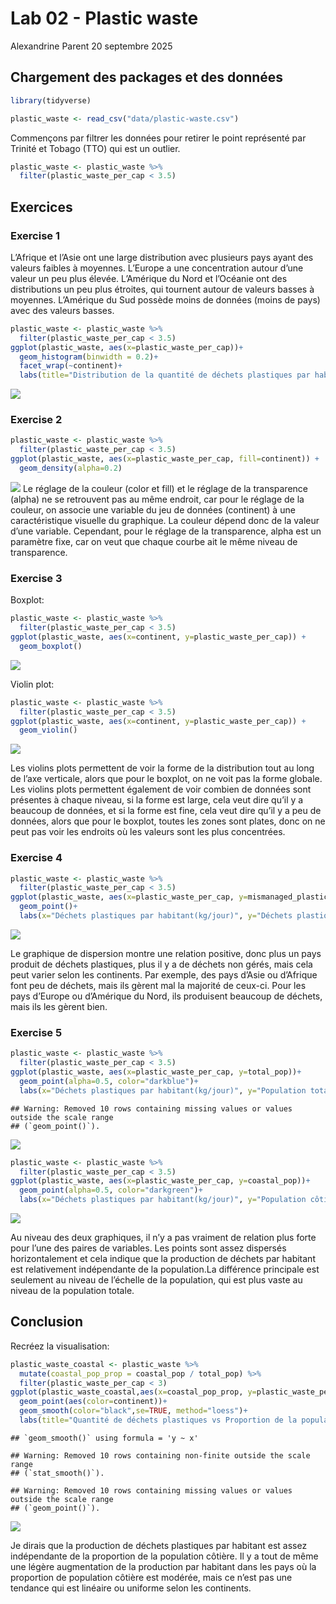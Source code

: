 Lab 02 - Plastic waste
================
Alexandrine Parent
20 septembre 2025

## Chargement des packages et des données

``` r
library(tidyverse) 
```

``` r
plastic_waste <- read_csv("data/plastic-waste.csv")
```

Commençons par filtrer les données pour retirer le point représenté par
Trinité et Tobago (TTO) qui est un outlier.

``` r
plastic_waste <- plastic_waste %>%
  filter(plastic_waste_per_cap < 3.5)
```

## Exercices

### Exercise 1

L’Afrique et l’Asie ont une large distribution avec plusieurs pays ayant
des valeurs faibles à moyennes. L’Europe a une concentration autour
d’une valeur un peu plus élevée. L’Amérique du Nord et l’Océanie ont des
distributions un peu plus étroites, qui tournent autour de valeurs
basses à moyennes. L’Amérique du Sud possède moins de données (moins de
pays) avec des valeurs basses.

``` r
plastic_waste <- plastic_waste %>%
  filter(plastic_waste_per_cap < 3.5)
ggplot(plastic_waste, aes(x=plastic_waste_per_cap))+
  geom_histogram(binwidth = 0.2)+
  facet_wrap(~continent)+
  labs(title="Distribution de la quantité de déchets plastiques par habitant", x="Déchets plastiques par habitant (kg/jour)", y="Nombre de pays")
```

![](lab-02_files/figure-gfm/plastic-waste-continent-1.png)<!-- -->

### Exercise 2

``` r
plastic_waste <- plastic_waste %>%
  filter(plastic_waste_per_cap < 3.5)
ggplot(plastic_waste, aes(x=plastic_waste_per_cap, fill=continent)) +
  geom_density(alpha=0.2)
```

![](lab-02_files/figure-gfm/plastic-waste-density-1.png)<!-- --> Le
réglage de la couleur (color et fill) et le réglage de la transparence
(alpha) ne se retrouvent pas au même endroit, car pour le réglage de la
couleur, on associe une variable du jeu de données (continent) à une
caractéristique visuelle du graphique. La couleur dépend donc de la
valeur d’une variable. Cependant, pour le réglage de la transparence,
alpha est un paramètre fixe, car on veut que chaque courbe ait le même
niveau de transparence.

### Exercise 3

Boxplot:

``` r
plastic_waste <- plastic_waste %>%
  filter(plastic_waste_per_cap < 3.5)
ggplot(plastic_waste, aes(x=continent, y=plastic_waste_per_cap)) +
  geom_boxplot()
```

![](lab-02_files/figure-gfm/plastic-waste-boxplot-1.png)<!-- -->

Violin plot:

``` r
plastic_waste <- plastic_waste %>%
  filter(plastic_waste_per_cap < 3.5)
ggplot(plastic_waste, aes(x=continent, y=plastic_waste_per_cap)) +
  geom_violin()
```

![](lab-02_files/figure-gfm/plastic-waste-violin-1.png)<!-- -->

Les violins plots permettent de voir la forme de la distribution tout au
long de l’axe verticale, alors que pour le boxplot, on ne voit pas la
forme globale. Les violins plots permettent également de voir combien de
données sont présentes à chaque niveau, si la forme est large, cela veut
dire qu’il y a beaucoup de données, et si la forme est fine, cela veut
dire qu’il y a peu de données, alors que pour le boxplot, toutes les
zones sont plates, donc on ne peut pas voir les endroits où les valeurs
sont les plus concentrées.

### Exercise 4

``` r
plastic_waste <- plastic_waste %>%
  filter(plastic_waste_per_cap < 3.5)
ggplot(plastic_waste, aes(x=plastic_waste_per_cap, y=mismanaged_plastic_waste_per_cap, color=continent))+
  geom_point()+
  labs(x="Déchets plastiques par habitant(kg/jour)", y="Déchets plastiques non gérés par habitant (kg/jour)", title="Relation entre déchets plastiques et déchets non gérés", color="continent")
```

![](lab-02_files/figure-gfm/plastic-waste-mismanaged-1.png)<!-- -->

Le graphique de dispersion montre une relation positive, donc plus un
pays produit de déchets plastiques, plus il y a de déchets non gérés,
mais cela peut varier selon les continents. Par exemple, des pays d’Asie
ou d’Afrique font peu de déchets, mais ils gèrent mal la majorité de
ceux-ci. Pour les pays d’Europe ou d’Amérique du Nord, ils produisent
beaucoup de déchets, mais ils les gèrent bien.

### Exercise 5

``` r
plastic_waste <- plastic_waste %>%
  filter(plastic_waste_per_cap < 3.5)
ggplot(plastic_waste, aes(x=plastic_waste_per_cap, y=total_pop))+
  geom_point(alpha=0.5, color="darkblue")+
  labs(x="Déchets plastiques par habitant(kg/jour)", y="Population totale", title="Relation entre déchets plastiques par habitant et population totale")
```

    ## Warning: Removed 10 rows containing missing values or values outside the scale range
    ## (`geom_point()`).

![](lab-02_files/figure-gfm/plastic-waste-population-total-1.png)<!-- -->

``` r
plastic_waste <- plastic_waste %>%
  filter(plastic_waste_per_cap < 3.5)
ggplot(plastic_waste, aes(x=plastic_waste_per_cap, y=coastal_pop))+
  geom_point(alpha=0.5, color="darkgreen")+
  labs(x="Déchets plastiques par habitant(kg/jour)", y="Population côtière", title="Relation entre déchets plastiques par habitant et population côtière")
```

![](lab-02_files/figure-gfm/plastic-waste-population-coastal-1.png)<!-- -->

Au niveau des deux graphiques, il n’y a pas vraiment de relation plus
forte pour l’une des paires de variables. Les points sont assez
dispersés horizontalement et cela indique que la production de déchets
par habitant est relativement indépendante de la population.La
différence principale est seulement au niveau de l’échelle de la
population, qui est plus vaste au niveau de la population totale.

## Conclusion

Recréez la visualisation:

``` r
plastic_waste_coastal <- plastic_waste %>% 
  mutate(coastal_pop_prop = coastal_pop / total_pop) %>%
  filter(plastic_waste_per_cap < 3)
ggplot(plastic_waste_coastal,aes(x=coastal_pop_prop, y=plastic_waste_per_cap))+
  geom_point(aes(color=continent))+
  geom_smooth(color="black",se=TRUE, method="loess")+
  labs(title="Quantité de déchets plastiques vs Proportion de la population côtière",subtitle="Selon le continent", x="Proportion de la population côtière (Coastal / total population)", y="Nombre de déchets plastiques par habitant")
```

    ## `geom_smooth()` using formula = 'y ~ x'

    ## Warning: Removed 10 rows containing non-finite outside the scale range
    ## (`stat_smooth()`).

    ## Warning: Removed 10 rows containing missing values or values outside the scale range
    ## (`geom_point()`).

![](lab-02_files/figure-gfm/recreate-viz-1.png)<!-- -->

Je dirais que la production de déchets plastiques par habitant est assez
indépendante de la proportion de la population côtière. Il y a tout de
même une légère augmentation de la production par habitant dans les pays
où la proportion de population côtière est modérée, mais ce n’est pas
une tendance qui est linéaire ou uniforme selon les continents.
